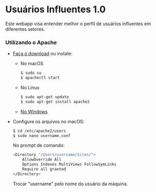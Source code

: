 # Usuários Influentes 1.0

Este webapp visa entender melhor o perfil de usuários influentes em diferentes setores.

### Utilizando o Apache

* [Faça o download] ou instale:
    * No macOS
        ```sh
        $ sudo su -
        $ apachectl start
        ```
    * No Linux
         ```sh
        $ sudo apt-get update
        $ sudo apt-get install apache2
        ```
    * [No Windows]
    
* Configure os arquivos no macOS:
    ```sh
    $ cd /etc/apache2/users
    $ sudo nano username.conf
    ```

    No prompt de comando:
    ```sh
    <Directory "/Users/username/Sites/">
        AllowOverride All
        Options Indexes MultiViews FollowSymLinks
        Require all granted
    </Directory>
    ```

    Trocar "username" pelo nome do usuário da máquina.

[Faça o download]: <https://www.apache.org/dyn/closer.cgi>
[No Windows]: <https://httpd.apache.org/docs/2.4/platform/windows.html>